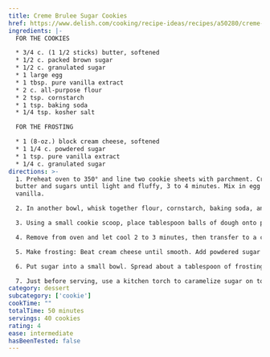 ```yaml
---
title: Creme Brulee Sugar Cookies
href: https://www.delish.com/cooking/recipe-ideas/recipes/a50280/creme-brulee-sugar-cookies-recipe/
ingredients: |-
  FOR THE COOKIES

  * 3/4 c. (1 1/2 sticks) butter, softened
  * 1/2 c. packed brown sugar
  * 1/2 c. granulated sugar
  * 1 large egg
  * 1 tbsp. pure vanilla extract
  * 2 c. all-purpose flour
  * 2 tsp. cornstarch
  * 1 tsp. baking soda
  * 1/4 tsp. kosher salt

  FOR THE FROSTING

  * 1 (8-oz.) block cream cheese, softened
  * 1 1/4 c. powdered sugar
  * 1 tsp. pure vanilla extract
  * 1/4 c. granulated sugar
directions: >-
  1. Preheat oven to 350° and line two cookie sheets with parchment. Cream
  butter and sugars until light and fluffy, 3 to 4 minutes. Mix in egg and
  vanilla.

  2. In another bowl, whisk together flour, cornstarch, baking soda, and salt, then add mixture to wet ingredients and mix until smooth. Dough will be thick.

  3. Using a small cookie scoop, place tablespoon balls of dough onto parchment-lined cookie sheets. Press down lightly on each cookie to flatten slightly. Bake until edges are just starting to brown, 9 to 10 minutes.

  4. Remove from oven and let cool 2 to 3 minutes, then transfer to a cooling rack to cool completely.

  5. Make frosting: Beat cream cheese until smooth. Add powdered sugar and vanilla and mix until smooth.

  6. Put sugar into a small bowl. Spread about a tablespoon of frosting onto tops of each cookie, then press into granulated sugar, coating frosting with sugar.

  7. Just before serving, use a kitchen torch to caramelize sugar on top, then set aside to cool. Store cookies in the fridge for up to 4 days.
category: dessert
subcategory: ['cookie']
cookTime: ""
totalTime: 50 minutes
servings: 40 cookies
rating: 4
ease: intermediate
hasBeenTested: false
---
```

